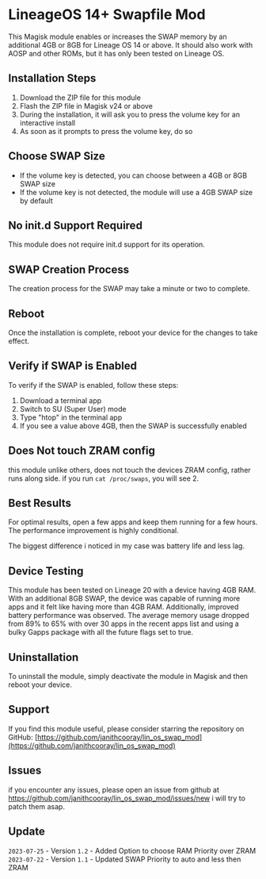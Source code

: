 # LineageOS 14+ Swapfile Mod

This Magisk module enables or increases the SWAP memory by an additional 4GB or 8GB for Lineage OS 14 or above. It should also work with AOSP and other ROMs, but it has only been tested on Lineage OS.

## Installation Steps
1. Download the ZIP file for this module
2. Flash the ZIP file in Magisk v24 or above
3. During the installation, it will ask you to press the volume key for an interactive install
4. As soon as it prompts to press the volume key, do so

## Choose SWAP Size
- If the volume key is detected, you can choose between a 4GB or 8GB SWAP size
- If the volume key is not detected, the module will use a 4GB SWAP size by default

## No init.d Support Required
This module does not require init.d support for its operation.

## SWAP Creation Process
The creation process for the SWAP may take a minute or two to complete.

## Reboot
Once the installation is complete, reboot your device for the changes to take effect.

## Verify if SWAP is Enabled
To verify if the SWAP is enabled, follow these steps:
1. Download a terminal app
2. Switch to SU (Super User) mode
3. Type "htop" in the terminal app
4. If you see a value above 4GB, then the SWAP is successfully enabled

## Does Not touch ZRAM config
this module unlike others, does not touch the devices ZRAM config, rather runs along side.
if you run `cat /proc/swaps`, you will see 2.

## Best Results
For optimal results, open a few apps and keep them running for a few hours. The performance improvement is highly conditional.

The biggest difference i noticed in my case was battery life and less lag.

## Device Testing
This module has been tested on Lineage 20 with a device having 4GB RAM. With an additional 8GB SWAP, the device was capable of running more apps and it felt like having more than 4GB RAM. Additionally, improved battery performance was observed. The average memory usage dropped from 89% to 65% with over 30 apps in the recent apps list and using a bulky Gapps package with all the future flags set to true.

## Uninstallation
To uninstall the module, simply deactivate the module in Magisk and then reboot your device.

## Support
If you find this module useful, please consider starring the repository on GitHub:
[https://github.com/janithcooray/lin_os_swap_mod](https://github.com/janithcooray/lin_os_swap_mod)

## Issues
if you encounter any issues, please open an issue from github at https://github.com/janithcooray/lin_os_swap_mod/issues/new i will try to patch them asap.

## Update

`2023-07-25` - Version `1.2` - Added Option to choose RAM Priority over ZRAM
`2023-07-22` - Version `1.1` - Updated SWAP Priority to auto and less then ZRAM
